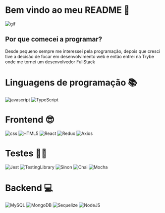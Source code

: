 <h1>Bem vindo ao meu README 📖</h1>

![gif](https://user-images.githubusercontent.com/106774516/201214480-aad83fd2-ee63-481b-8473-6d2fb828ea0f.gif)

<h2>Por que comecei a programar?</h2>

<p>Desde pequeno sempre me interessei pela programação, depois que cresci tive a decisão de focar em desenvolvimento web e então entrei na Trybe onde me tornei um desenvolvedor FullStack</p>

<h1>Linguagens de programação 📚</h1>

![javascript](https://img.shields.io/badge/JavaScript-0D1117?style=for-the-badge&logo=javascript&logoColor=F7DF1E)
![TypeScript](https://img.shields.io/badge/TypeScript-0D1117?style=for-the-badge&logo=typescript&logoColor=007ACC)

<h1>Frontend 😎</h1>

![css](https://img.shields.io/badge/CSS3-0D1117?style=for-the-badge&logo=css3&logoColor=white)
![HTML5](https://img.shields.io/badge/HTML5-0D1117?style=for-the-badge&logo=html5&logoColor=white)
![React](https://img.shields.io/badge/React-0D1117?style=for-the-badge&logo=react&logoColor=61DAFB)
![Redux](https://img.shields.io/badge/React_Redux-0D1117?style=for-the-badge&logo=redux&logoColor=white)
![Axios](https://img.shields.io/badge/Axios-0D1117?style=for-the-badge&logo=axios&logoColor=purple)

<h1>Testes 👨‍💻</h1>

![Jest](https://img.shields.io/badge/Jest-0D1117?style=for-the-badge&logo=jest&logoColor=white)
![TestingLibrary](https://img.shields.io/badge/testing_library-0D1117?style=for-the-badge&logo=testing-library&logoColor=red)
![Sinon](https://img.shields.io/badge/Sinon-0D1117?style=for-the-badge&logo=sinon&logoColor=white)
![Chai](https://img.shields.io/badge/Chai-0D1117?style=for-the-badge&logo=chai&logoColor=A30701)
![Mocha](https://img.shields.io/badge/Mocha-0D1117?style=for-the-badge&logo=mocha&logoColor=brown)

<h1>Backend 💻</h1>

![MySQL](https://img.shields.io/badge/MySQL-0D1117?style=for-the-badge&logo=mysql&logoColor=blue)
![MongoDB](https://img.shields.io/badge/MongoDB-0D1117?style=for-the-badge&logo=mongodb&logoColor=green)
![Sequelize](https://img.shields.io/badge/Sequelize-0D1117?style=for-the-badge&logo=sequelize&logoColor=blue)
![NodeJS](https://img.shields.io/badge/Node.js-0D1117?style=for-the-badge&logo=javascript&logoColor=white)
